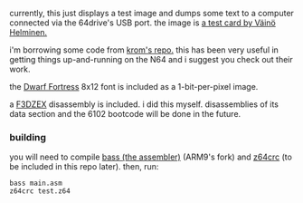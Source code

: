 currently, this just displays a test image and dumps
some text to a computer connected via the 64drive's USB port.
the image is [a test card by Väinö Helminen.](http://vah.dy.fi/testcard/)

i'm borrowing some code from [krom's repo.](https://github.com/PeterLemon/N64/)
this has been very useful in getting things up-and-running on the N64
and i suggest you check out their work.

the [Dwarf Fortress][dwarf] 8x12 font is included as a 1-bit-per-pixel image.

a [F3DZEX][zexdocs] disassembly is included. i did this myself.
disassemblies of its data section and the 6102 bootcode
will be done in the future.

[dwarf]: http://www.bay12games.com/dwarves/
[zexdocs]: https://wiki.cloudmodding.com/oot/F3DZEX

### building

you will need to compile
[bass (the assembler)](https://github.com/ARM9/bass) (ARM9's fork)
and [z64crc](https://github.com/notwa/mm/blob/master/z64crc.c)
(to be included in this repo later). then, run:
```
bass main.asm
z64crc test.z64
```
